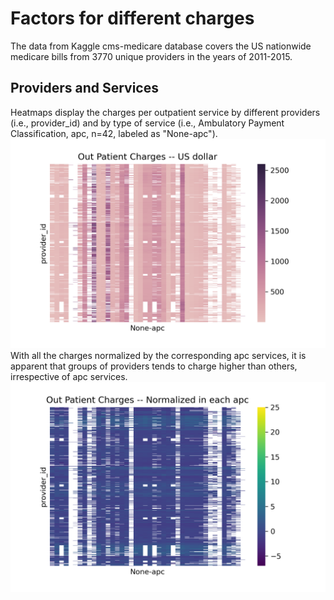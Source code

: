 # Factors for different charges
The data from Kaggle cms-medicare database covers the US nationwide medicare bills from 3770 unique providers in the years of 2011-2015. 

## Providers and Services
Heatmaps display the charges per outpatient service by different providers (i.e., provider_id) and by type of service (i.e., Ambulatory Payment Classification, apc, n=42, labeled as "None-apc").      
![Figure1](OutPatientCharges.png)     
With all the charges normalized by the corresponding apc services, it is apparent that groups of providers tends to charge higher than others, irrespective of apc services.
![Figure2](OutPatientChargesNorm.png)

